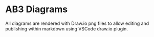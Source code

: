 # AB3 Diagrams

All diagrams are rendered with Draw.io png files to allow editing and publishing within markdown using VSCode draw.io plugin.
